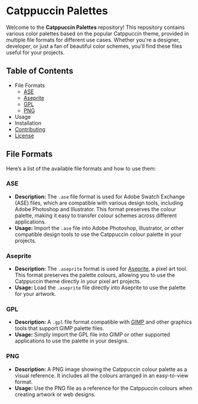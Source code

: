 # Catppuccin Palettes

Welcome to the **Catppuccin Palettes** repository! This repository contains various color palettes based on the popular Catppuccin theme, provided in multiple file formats for different use cases. Whether you're a designer, developer, or just a fan of beautiful color schemes, you'll find these files useful for your projects.

## Table of Contents
- File Formats
  - [ASE](ASE)
  - [Aseprite](Aseprite)
  - [GPL](GPL)
  - [PNG](PNG)
- Usage
- Installation
- [Contributing](CONTRIBUTING.md)
- [License](LICENSE)

## File Formats

Here’s a list of the available file formats and how to use them:

### ASE
- **Description:** The `.ase` file format is used for Adobe Swatch Exchange (ASE) files, which are compatible with various design tools, including Adobe Photoshop and Illustrator. This format preserves the colour palette, making it easy to transfer colour schemes across different applications.
- **Usage:** Import the `.ase` file into Adobe Photoshop, Illustrator, or other compatible design tools to use the Catppuccin colour palette in your projects.

### Aseprite
- **Description:** The `.aseprite` format is used for [Aseprite](https://www.aseprite.org/), a pixel art tool. This format preserves the palette colours, allowing you to use the Catppuccin theme directly in your pixel art projects.
- **Usage:** Load the `.aseprite` file directly into Aseprite to use the palette for your artwork.

### GPL
- **Description:** A `.gpl` file format compatible with [GIMP](https://www.gimp.org/) and other graphics tools that support GIMP palette files.
- **Usage:** Simply import the GPL file into GIMP or other supported applications to use the palette in your designs.

### PNG
- **Description:** A PNG image showing the Catppuccin colour palette as a visual reference. It includes all the colours arranged in an easy-to-view format.
- **Usage:** Use the PNG file as a reference for the Catppuccin colours when creating artwork or web designs.
